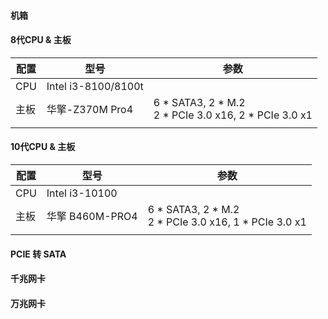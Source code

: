 #### 机箱



#### 8代CPU & 主板

| 配置 | 型号                | 参数                                                      |
| ---- | ------------------- | --------------------------------------------------------- |
| CPU  | Intel i3-8100/8100t |                                                           |
| 主板 | 华擎-Z370M Pro4     | 6 * SATA3, 2 * M.2<br />2 * PCIe 3.0 x16, 2 * PCIe 3.0 x1 |
|      |                     |                                                           |

#### 10代CPU & 主板

| 配置 | 型号            | 参数                                                      |
| ---- | --------------- | --------------------------------------------------------- |
| CPU  | Intel i3-10100  |                                                           |
| 主板 | 华擎 B460M-PRO4 | 6 * SATA3, 2 * M.2<br />2 * PCIe 3.0 x16, 1 * PCIe 3.0 x1 |
|      |                 |                                                           |



#### PCIE 转 SATA



#### 千兆网卡



#### 万兆网卡

